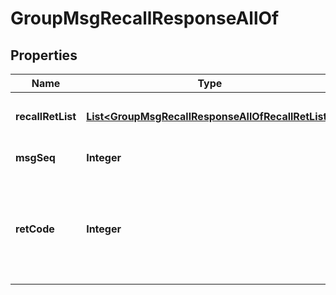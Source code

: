 

# GroupMsgRecallResponseAllOf


## Properties

| Name | Type | Description | Notes |
|------------ | ------------- | ------------- | -------------|
|**recallRetList** | [**List&lt;GroupMsgRecallResponseAllOfRecallRetList&gt;**](GroupMsgRecallResponseAllOfRecallRetList.md) | 消息撤回请求的详细结果 |  [optional] |
|**msgSeq** | **Integer** | 单个被撤回消息的 seq |  [optional] |
|**retCode** | **Integer** | 单个消息的被撤回结果：0表示成功；其它表示失败，参考下文错误码说明 |  [optional] |



